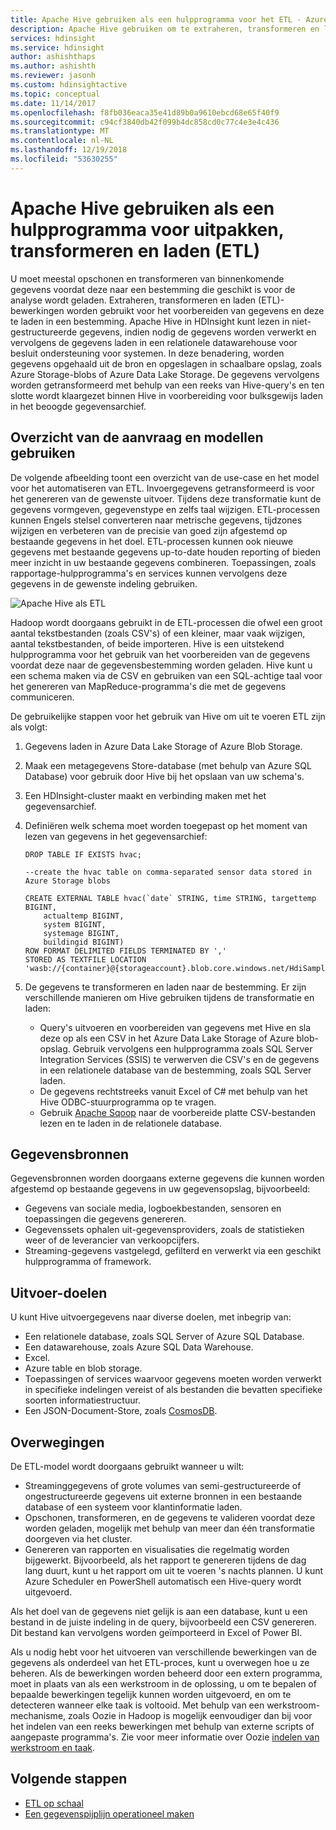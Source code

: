 ```yaml
---
title: Apache Hive gebruiken als een hulpprogramma voor het ETL - Azure HDInsight
description: Apache Hive gebruiken om te extraheren, transformeren en laden (ETL) gegevens in Azure HDInsight.
services: hdinsight
ms.service: hdinsight
author: ashishthaps
ms.author: ashishth
ms.reviewer: jasonh
ms.custom: hdinsightactive
ms.topic: conceptual
ms.date: 11/14/2017
ms.openlocfilehash: f8fb036eaca35e41d89b0a9610ebcd68e65f40f9
ms.sourcegitcommit: c94cf3840db42f099b4dc858cd0c77c4e3e4c436
ms.translationtype: MT
ms.contentlocale: nl-NL
ms.lasthandoff: 12/19/2018
ms.locfileid: "53630255"
---
```

# <a name="use-apache-hive-as-an-extract-transform-and-load-etl-tool"></a>Apache Hive gebruiken als een hulpprogramma voor uitpakken, transformeren en laden (ETL)

U moet meestal opschonen en transformeren van binnenkomende gegevens voordat deze naar een bestemming die geschikt is voor de analyse wordt geladen. Extraheren, transformeren en laden (ETL)-bewerkingen worden gebruikt voor het voorbereiden van gegevens en deze te laden in een bestemming.  Apache Hive in HDInsight kunt lezen in niet-gestructureerde gegevens, indien nodig de gegevens worden verwerkt en vervolgens de gegevens laden in een relationele datawarehouse voor besluit ondersteuning voor systemen. In deze benadering, worden gegevens opgehaald uit de bron en opgeslagen in schaalbare opslag, zoals Azure Storage-blobs of Azure Data Lake Storage. De gegevens vervolgens worden getransformeerd met behulp van een reeks van Hive-query's en ten slotte wordt klaargezet binnen Hive in voorbereiding voor bulksgewijs laden in het beoogde gegevensarchief.

## <a name="use-case-and-model-overview"></a>Overzicht van de aanvraag en modellen gebruiken

De volgende afbeelding toont een overzicht van de use-case en het model voor het automatiseren van ETL. Invoergegevens getransformeerd is voor het genereren van de gewenste uitvoer.  Tijdens deze transformatie kunt de gegevens vormgeven, gegevenstype en zelfs taal wijzigen.  ETL-processen kunnen Engels stelsel converteren naar metrische gegevens, tijdzones wijzigen en verbeteren van de precisie van goed zijn afgestemd op bestaande gegevens in het doel.  ETL-processen kunnen ook nieuwe gegevens met bestaande gegevens up-to-date houden reporting of bieden meer inzicht in uw bestaande gegevens combineren.  Toepassingen, zoals rapportage-hulpprogramma's en services kunnen vervolgens deze gegevens in de gewenste indeling gebruiken.

![Apache Hive als ETL](./media/apache-hadoop-using-apache-hive-as-an-etl-tool/hdinsight-etl-architecture.png)

Hadoop wordt doorgaans gebruikt in de ETL-processen die ofwel een groot aantal tekstbestanden (zoals CSV's) of een kleiner, maar vaak wijzigen, aantal tekstbestanden, of beide importeren.  Hive is een uitstekend hulpprogramma voor het gebruik van het voorbereiden van de gegevens voordat deze naar de gegevensbestemming worden geladen.  Hive kunt u een schema maken via de CSV en gebruiken van een SQL-achtige taal voor het genereren van MapReduce-programma's die met de gegevens communiceren. 

De gebruikelijke stappen voor het gebruik van Hive om uit te voeren ETL zijn als volgt:

1. Gegevens laden in Azure Data Lake Storage of Azure Blob Storage.
2. Maak een metagegevens Store-database (met behulp van Azure SQL Database) voor gebruik door Hive bij het opslaan van uw schema's.
3. Een HDInsight-cluster maakt en verbinding maken met het gegevensarchief.
4. Definiëren welk schema moet worden toegepast op het moment van lezen van gegevens in het gegevensarchief:

    ```
    DROP TABLE IF EXISTS hvac;

    --create the hvac table on comma-separated sensor data stored in Azure Storage blobs
    
    CREATE EXTERNAL TABLE hvac(`date` STRING, time STRING, targettemp BIGINT,
        actualtemp BIGINT, 
        system BIGINT, 
        systemage BIGINT, 
        buildingid BIGINT)
    ROW FORMAT DELIMITED FIELDS TERMINATED BY ',' 
    STORED AS TEXTFILE LOCATION 'wasb://{container}@{storageaccount}.blob.core.windows.net/HdiSamples/SensorSampleData/hvac/';
    ```

5. De gegevens te transformeren en laden naar de bestemming.  Er zijn verschillende manieren om Hive gebruiken tijdens de transformatie en laden:

    * Query's uitvoeren en voorbereiden van gegevens met Hive en sla deze op als een CSV in het Azure Data Lake Storage of Azure blob-opslag.  Gebruik vervolgens een hulpprogramma zoals SQL Server Integration Services (SSIS) te verwerven die CSV's en de gegevens in een relationele database van de bestemming, zoals SQL Server laden.
    * De gegevens rechtstreeks vanuit Excel of C# met behulp van het Hive ODBC-stuurprogramma op te vragen.
    * Gebruik [Apache Sqoop](apache-hadoop-use-sqoop-mac-linux.md) naar de voorbereide platte CSV-bestanden lezen en te laden in de relationele database.

## <a name="data-sources"></a>Gegevensbronnen

Gegevensbronnen worden doorgaans externe gegevens die kunnen worden afgestemd op bestaande gegevens in uw gegevensopslag, bijvoorbeeld:

* Gegevens van sociale media, logboekbestanden, sensoren en toepassingen die gegevens genereren.
* Gegevenssets ophalen uit-gegevensproviders, zoals de statistieken weer of de leverancier van verkoopcijfers.
* Streaming-gegevens vastgelegd, gefilterd en verwerkt via een geschikt hulpprogramma of framework.

<!-- TODO: (see Collecting and loading data into HDInsight). -->

## <a name="output-targets"></a>Uitvoer-doelen

U kunt Hive uitvoergegevens naar diverse doelen, met inbegrip van:

* Een relationele database, zoals SQL Server of Azure SQL Database.
* Een datawarehouse, zoals Azure SQL Data Warehouse.
* Excel.
* Azure table en blob storage.
* Toepassingen of services waarvoor gegevens moeten worden verwerkt in specifieke indelingen vereist of als bestanden die bevatten specifieke soorten informatiestructuur.
* Een JSON-Document-Store, zoals <a href="https://azure.microsoft.com/services/cosmos-db/">CosmosDB</a>.

## <a name="considerations"></a>Overwegingen

De ETL-model wordt doorgaans gebruikt wanneer u wilt:

* Streaminggegevens of grote volumes van semi-gestructureerde of ongestructureerde gegevens uit externe bronnen in een bestaande database of een systeem voor klantinformatie laden.
* Opschonen, transformeren, en de gegevens te valideren voordat deze worden geladen, mogelijk met behulp van meer dan één transformatie doorgeven via het cluster.
* Genereren van rapporten en visualisaties die regelmatig worden bijgewerkt.  Bijvoorbeeld, als het rapport te genereren tijdens de dag lang duurt, kunt u het rapport om uit te voeren 's nachts plannen.  U kunt Azure Scheduler en PowerShell automatisch een Hive-query wordt uitgevoerd.

Als het doel van de gegevens niet gelijk is aan een database, kunt u een bestand in de juiste indeling in de query, bijvoorbeeld een CSV genereren. Dit bestand kan vervolgens worden geïmporteerd in Excel of Power BI.

Als u nodig hebt voor het uitvoeren van verschillende bewerkingen van de gegevens als onderdeel van het ETL-proces, kunt u overwegen hoe u ze beheren. Als de bewerkingen worden beheerd door een extern programma, moet in plaats van als een werkstroom in de oplossing, u om te bepalen of bepaalde bewerkingen tegelijk kunnen worden uitgevoerd, en om te detecteren wanneer elke taak is voltooid. Met behulp van een werkstroom-mechanisme, zoals Oozie in Hadoop is mogelijk eenvoudiger dan bij voor het indelen van een reeks bewerkingen met behulp van externe scripts of aangepaste programma's. Zie voor meer informatie over Oozie [indelen van werkstroom en taak](https://msdn.microsoft.com/library/dn749829.aspx).

## <a name="next-steps"></a>Volgende stappen

* [ETL op schaal](apache-hadoop-etl-at-scale.md)
* [Een gegevenspijplijn operationeel maken](../hdinsight-operationalize-data-pipeline.md)

<!-- * [ETL Deep Dive](../hdinsight-etl-deep-dive.md) -->
